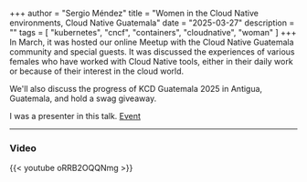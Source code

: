 +++
author = "Sergio Méndez"
title = "Women in the Cloud Native environments, Cloud Native Guatemala"
date = "2025-03-27"
description = ""
tags = [
    "kubernetes",
    "cncf",
    "containers",
    "cloudnative",
    "woman"
]
+++
In March, it was hosted our online Meetup with the Cloud Native Guatemala community and special guests. It was discussed the experiences of various females who have worked with Cloud Native tools, either in their daily work or because of their interest in the cloud world.

We'll also discuss the progress of KCD Guatemala 2025 in Antigua, Guatemala, and hold a swag giveaway.

I was a presenter in this talk.
[Event](https://community.cncf.io/events/details/cncf-cloud-native-guatemala-presents-mujeres-en-el-ambiente-cloud-native/)
<!--more-->
---
### Video

{{< youtube oRRB2OQQNmg >}}
